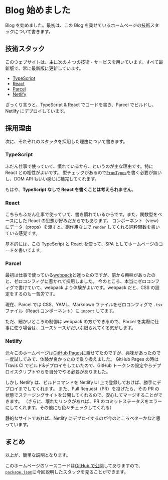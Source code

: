 # Blog 始めました

Blog を始めました。最初は、この Blog を乗せているホームページの技術スタックについて書きます。

## 技術スタック

このウェブサイトは、主に次の 4 つの技術・サービスを用いています。すべて最新版で、常に最新版に更新しています。

-   [TypeScript](https://www.typescriptlang.org/)
-   [React](https://reactjs.org/)
-   [Parcel](https://parceljs.org/)
-   [Netlify](https://www.netlify.com/)

ざっくり言うと、TypeScript & React でコードを書き、Parcel でビルドし、Netlify にデプロイしています。

## 採用理由

次に、それぞれのスタックを採用した理由について書きます。

### TypeScript

ふだん仕事で使っていて、慣れているから、というのが主な理由です。特に React との相性がよいです。
型チェックがあるので[`PropTypes`](https://github.com/facebook/prop-types)を書く必要が無いし、DOM API もいい感じに補完してくれます。

もはや、**TypeScript なしで React を書くことは考えられません**。

### React

こちらもふだん仕事で使っていて、書き慣れているからです。また、関数型をベースにした React の思想が好みだからでもあります。
コンポーネント（view）にデータ（props）を渡すと、副作用なしで `render` してくれる純粋関数を書いている感覚です。

基本的には、この TypeScript と React を使って、SPA としてホームページのコードを書いてます。

### Parcel

最初は仕事で使っている[webpack](https://webpack.js.org/)と迷ったのですが、前から興味があったのと、ゼロコンフィグに惹かれて採用しました。
今のところ、本当にゼロコンフィグで書けていて、webpack より体験がよいです。webpack だと、CSS の設定をするのも一苦労です。

現在、Parcel では CSS、YAML、Markdown ファイルをゼロコンフィグで `.tsx` ファイル（React コンポーネント）に `import` してます。

ただ、細かいところの制御は webpack の方ができるので、Parcel を実際に仕事に使う場合は、ユースケースがだいぶ限られてくる気がします。

### Netlify

元々このホームページは[GitHub Pages](https://pages.github.com/)に乗せてたのですが、興味があったので一度試してみて、体験が良かったので乗り換えました。
GitHub Pages の時は Travis CI でビルド&デプロイをしていたので、GitHub トークンの設定やらデプロイスクリプトやらを自分でやる必要がありました。

しかし Netlify は、ビルドコマンドを Netlify UI 上で登録しておけば、勝手にデプロイまでしてくれます。
また、Pull Request（PR）を投げたら、その PR の状態でステージングサイトを公開してくれるので、安心してマージすることができます。
（さらに、壊れたリンクがあれば、PR のコミットステータスをエラーにしてくれます。その他にも色々チェックしてくれる）

静的なサイトであれば、Netlify にデプロイするのが今のところベターかなと思っています。

## まとめ

以上が、簡単な説明となります。

このホームページのソースコードは[GitHub で公開](https://github.com/ybiquitous/homepage)してありますので、[`package.json`](https://github.com/ybiquitous/homepage/blob/master/package.json)に今回説明したスタックを見ることができます。
